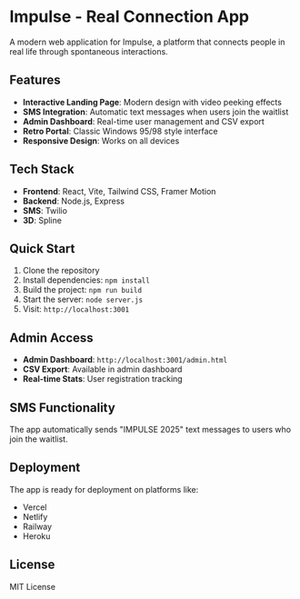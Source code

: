 # Impulse - Real Connection App

A modern web application for Impulse, a platform that connects people in real life through spontaneous interactions.

## Features

- **Interactive Landing Page**: Modern design with video peeking effects
- **SMS Integration**: Automatic text messages when users join the waitlist
- **Admin Dashboard**: Real-time user management and CSV export
- **Retro Portal**: Classic Windows 95/98 style interface
- **Responsive Design**: Works on all devices

## Tech Stack

- **Frontend**: React, Vite, Tailwind CSS, Framer Motion
- **Backend**: Node.js, Express
- **SMS**: Twilio
- **3D**: Spline

## Quick Start

1. Clone the repository
2. Install dependencies: `npm install`
3. Build the project: `npm run build`
4. Start the server: `node server.js`
5. Visit: `http://localhost:3001`

## Admin Access

- **Admin Dashboard**: `http://localhost:3001/admin.html`
- **CSV Export**: Available in admin dashboard
- **Real-time Stats**: User registration tracking

## SMS Functionality

The app automatically sends "IMPULSE 2025" text messages to users who join the waitlist.

## Deployment

The app is ready for deployment on platforms like:
- Vercel
- Netlify
- Railway
- Heroku

## License

MIT License

